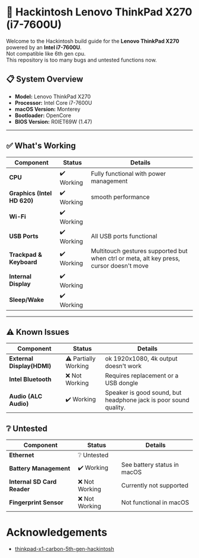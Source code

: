 # 🍏 Hackintosh Lenovo ThinkPad X270 (i7-7600U)

Welcome to the Hackintosh build guide for the **Lenovo ThinkPad X270** powered by an **Intel i7-7600U**.  
Not compatible like 6th gen cpu.  
This repository is too many bugs and untested functions now.  

## 📋 System Overview

- **Model:** Lenovo ThinkPad X270
- **Processor:** Intel Core i7-7600U
- **macOS Version:** Monterey
- **Bootloader:** OpenCore
- **BIOS Version:** R0IET69W (1.47)

---

## ✅ What's Working

| Component            | Status        | Details                        |
|----------------------|---------------|--------------------------------|
| **CPU**              | ✔️ Working    | Fully functional with power management |
| **Graphics (Intel HD 620)** | ✔️ Working | smooth performance |
| **Wi-Fi** | ✔️ Working |  |
| **USB Ports**         | ✔️ Working    | All USB ports functional |
| **Trackpad & Keyboard**| ✔️ Working   | Multitouch gestures supported but when ctrl or meta, alt key press, cursor doesn't move |
| **Internal Display** | ✔️ Working |  |
| **Sleep/Wake**       | ✔️ Working |  |
---

## ⚠️ Known Issues

| Component            | Status        | Details                        |
|----------------------|---------------|--------------------------------|
| **External Display(HDMI)** | ⚠️ Partially Working | ok 1920x1080, 4k output doesn't work |
| **Intel Bluetooth**   | ❌ Not Working | Requires replacement or a USB dongle |
| **Audio (ALC Audio)** | ✔️ Working    | Speaker is good sound, but headphone jack is poor sound quality. |


## ❔ Untested
| Component            | Status        | Details                        |
|----------------------|---------------|--------------------------------|
| **Ethernet**          | ❔ Untested    |  |
| **Battery Management**| ✔️ Working    | See battery status in macOS  |
| **Internal SD Card Reader** | ❌ Not Working | Currently not supported |
| **Fingerprint Sensor**| ❌ Not Working | Not functional in macOS |

# Acknowledgements
- [thinkpad-x1-carbon-5th-gen-hackintosh](https://github.com/mcjimsr/thinkpad-x1-carbon-5th-gen-hackintosh)